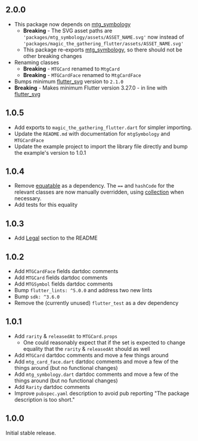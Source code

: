 ## 2.0.0

* This package now depends on [mtg_symbology](https://pub.dev/packages/mtg_symbology)
    * **Breaking** - The SVG asset paths are `'packages/mtg_symbology/assets/ASSET_NAME.svg'` now instead of `'packages/magic_the_gathering_flutter/assets/ASSET_NAME.svg'`
    * This package re-exports [mtg_symbology](https://pub.dev/packages/mtg_symbology), so there should not be other breaking changes
* Renaming classes
    * **Breaking** - `MTGCard` renamed to `MtgCard`
    * **Breaking** - `MTGCardFace` renamed to `MtgCardFace`
* Bumps minimum [flutter_svg](https://pub.dev/packages/flutter_svg) version to `2.1.0`
* **Breaking** - Makes minimum Flutter version 3.27.0 - in line with [flutter_svg](https://github.com/flutter/packages/blob/c19f8399160d70cbcd874ec503aedc48aa9ce828/third_party/packages/flutter_svg/pubspec.yaml#L9)

## 1.0.5

* Add exports to `magic_the_gathering_flutter.dart` for simpler importing.
* Update the `README.md` with documentation for `mtgSymbology` and `MTGCardFace`
* Update the example project to import the library file directly and bump the example's version to 1.0.1

## 1.0.4

* Remove [equatable](https://pub.dev/packages/equatable) as a dependency. The `==` and `hashCode` for the relevant classes are now manually overridden, using [collection](https://pub.dev/packages/collection) when necessary.
* Add tests for this equality

## 1.0.3

* Add [Legal](https://pub.dev/packages/magic_the_gathering_flutter#legal) section to the README

## 1.0.2

* Add `MTGCardFace` fields dartdoc comments
* Add `MTGCard` fields dartdoc comments
* Add `MTGSymbol` fields dartdoc comments
* Bump `flutter_lints: ^5.0.0` and address two new lints
* Bump `sdk: ^3.6.0`
* Remove the (currently unused) `flutter_test` as a dev dependency

## 1.0.1

* Add `rarity` & `releasedAt` to `MTGCard.props`
    * One could reasonably expect that if the set is expected to change equality that the `rarity` & `releasedAt` should as well
* Add `MTGCard` dartdoc comments and move a few things around
* Add `mtg_card_face.dart` dartdoc comments and move a few of the things around (but no functional changes)
* Add `mtg_symbology.dart` dartdoc comments and move a few of the things around (but no functional changes)
* Add `Rarity` dartdoc comments
* Improve `pubspec.yaml` description to avoid pub reporting "The package description is too short."

## 1.0.0

Initial stable release.

